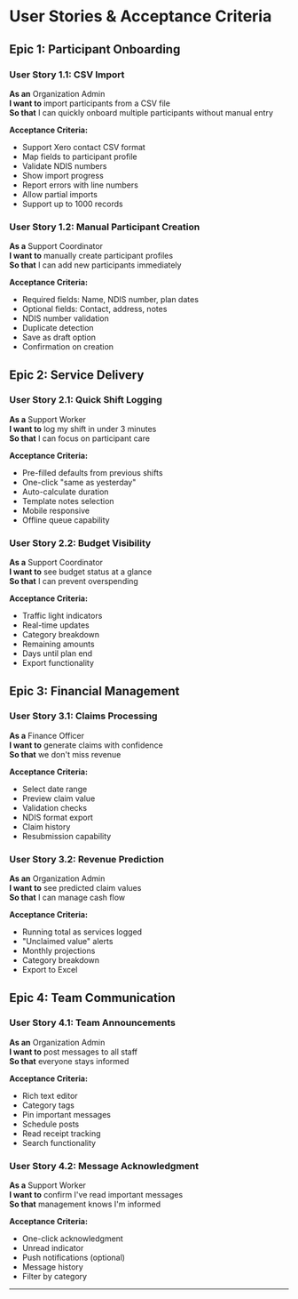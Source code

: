 # User Stories & Acceptance Criteria

## Epic 1: Participant Onboarding

### User Story 1.1: CSV Import
**As an** Organization Admin  
**I want to** import participants from a CSV file  
**So that** I can quickly onboard multiple participants without manual entry

**Acceptance Criteria:**
- Support Xero contact CSV format
- Map fields to participant profile
- Validate NDIS numbers
- Show import progress
- Report errors with line numbers
- Allow partial imports
- Support up to 1000 records

### User Story 1.2: Manual Participant Creation
**As a** Support Coordinator  
**I want to** manually create participant profiles  
**So that** I can add new participants immediately

**Acceptance Criteria:**
- Required fields: Name, NDIS number, plan dates
- Optional fields: Contact, address, notes
- NDIS number validation
- Duplicate detection
- Save as draft option
- Confirmation on creation

## Epic 2: Service Delivery

### User Story 2.1: Quick Shift Logging
**As a** Support Worker  
**I want to** log my shift in under 3 minutes  
**So that** I can focus on participant care

**Acceptance Criteria:**
- Pre-filled defaults from previous shifts
- One-click "same as yesterday"
- Auto-calculate duration
- Template notes selection
- Mobile responsive
- Offline queue capability

### User Story 2.2: Budget Visibility
**As a** Support Coordinator  
**I want to** see budget status at a glance  
**So that** I can prevent overspending

**Acceptance Criteria:**
- Traffic light indicators
- Real-time updates
- Category breakdown
- Remaining amounts
- Days until plan end
- Export functionality

## Epic 3: Financial Management

### User Story 3.1: Claims Processing
**As a** Finance Officer  
**I want to** generate claims with confidence  
**So that** we don't miss revenue

**Acceptance Criteria:**
- Select date range
- Preview claim value
- Validation checks
- NDIS format export
- Claim history
- Resubmission capability

### User Story 3.2: Revenue Prediction
**As an** Organization Admin  
**I want to** see predicted claim values  
**So that** I can manage cash flow

**Acceptance Criteria:**
- Running total as services logged
- "Unclaimed value" alerts
- Monthly projections
- Category breakdown
- Export to Excel

## Epic 4: Team Communication

### User Story 4.1: Team Announcements
**As an** Organization Admin  
**I want to** post messages to all staff  
**So that** everyone stays informed

**Acceptance Criteria:**
- Rich text editor
- Category tags
- Pin important messages
- Schedule posts
- Read receipt tracking
- Search functionality

### User Story 4.2: Message Acknowledgment
**As a** Support Worker  
**I want to** confirm I've read important messages  
**So that** management knows I'm informed

**Acceptance Criteria:**
- One-click acknowledgment
- Unread indicator
- Push notifications (optional)
- Message history
- Filter by category

---
